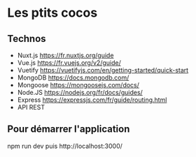 # Les ptits cocos


## Technos

 - Nuxt.js https://fr.nuxtjs.org/guide
 - Vue.js https://fr.vuejs.org/v2/guide/
 - Vuetify https://vuetifyjs.com/en/getting-started/quick-start
 - MongoDB https://docs.mongodb.com/
 - Mongoose https://mongoosejs.com/docs/
 - Node.JS https://nodejs.org/fr/docs/guides/
 - Express https://expressjs.com/fr/guide/routing.html
 - API REST


## Pour démarrer l'application

npm run dev puis http://localhost:3000/
<!--stackedit_data:
eyJoaXN0b3J5IjpbNzIwMTg2MzMxLDE3NzEyMzYxNjJdfQ==
-->